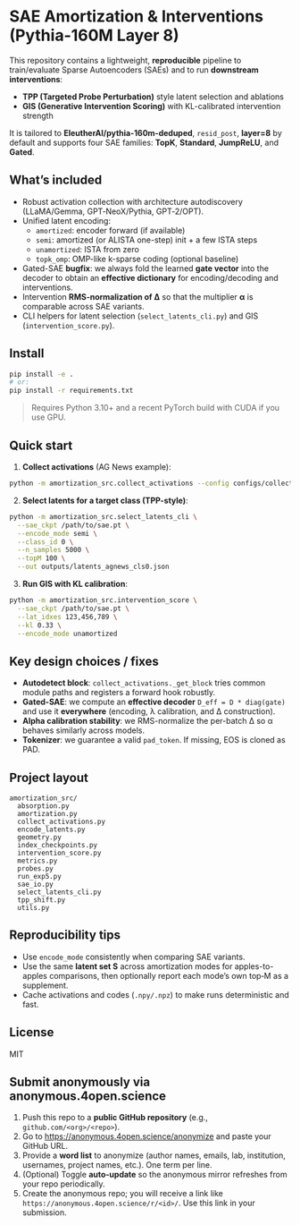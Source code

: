 # SAE Amortization & Interventions (Pythia-160M Layer 8)

This repository contains a lightweight, **reproducible** pipeline to train/evaluate Sparse Autoencoders (SAEs) and to run **downstream interventions**:

- **TPP (Targeted Probe Perturbation)** style latent selection and ablations
- **GIS (Generative Intervention Scoring)** with KL-calibrated intervention strength

It is tailored to **EleutherAI/pythia-160m-deduped**, `resid_post`, **layer=8** by default and supports four SAE families:
**TopK**, **Standard**, **JumpReLU**, and **Gated**.

## What’s included

- Robust activation collection with architecture autodiscovery (LLaMA/Gemma, GPT‑NeoX/Pythia, GPT‑2/OPT).
- Unified latent encoding:
  - `amortized`: encoder forward (if available)
  - `semi`: amortized (or ALISTA one-step) init + a few ISTA steps
  - `unamortized`: ISTA from zero
  - `topk_omp`: OMP-like k-sparse coding (optional baseline)
- Gated-SAE **bugfix**: we always fold the learned **gate vector** into the decoder to obtain an **effective dictionary** for encoding/decoding and interventions.
- Intervention **RMS-normalization of Δ** so that the multiplier **α** is comparable across SAE variants.
- CLI helpers for latent selection (`select_latents_cli.py`) and GIS (`intervention_score.py`).

## Install

```bash
pip install -e .
# or:
pip install -r requirements.txt
```

> Requires Python 3.10+ and a recent PyTorch build with CUDA if you use GPU.

## Quick start

1) **Collect activations** (AG News example):
```bash
python -m amortization_src.collect_activations --config configs/collect_agnews.yaml
```

2) **Select latents for a target class (TPP-style)**:
```bash
python -m amortization_src.select_latents_cli \
  --sae_ckpt /path/to/sae.pt \
  --encode_mode semi \
  --class_id 0 \
  --n_samples 5000 \
  --topM 100 \
  --out outputs/latents_agnews_cls0.json
```

3) **Run GIS with KL calibration**:
```bash
python -m amortization_src.intervention_score \
  --sae_ckpt /path/to/sae.pt \
  --lat_idxes 123,456,789 \
  --kl 0.33 \
  --encode_mode unamortized
```

## Key design choices / fixes

- **Autodetect block**: `collect_activations._get_block` tries common module paths and registers a forward hook robustly.
- **Gated-SAE**: we compute an **effective decoder** `D_eff = D * diag(gate)` and use it **everywhere** (encoding, λ calibration, and Δ construction).
- **Alpha calibration stability**: we RMS-normalize the per-batch Δ so α behaves similarly across models.
- **Tokenizer**: we guarantee a valid `pad_token`. If missing, EOS is cloned as PAD.

## Project layout

```
amortization_src/
  absorption.py
  amortization.py
  collect_activations.py
  encode_latents.py
  geometry.py
  index_checkpoints.py
  intervention_score.py
  metrics.py
  probes.py
  run_exp5.py
  sae_io.py
  select_latents_cli.py
  tpp_shift.py
  utils.py
```

## Reproducibility tips

- Use `encode_mode` consistently when comparing SAE variants.
- Use the same **latent set S** across amortization modes for apples-to-apples comparisons, then optionally report each mode’s own top‑M as a supplement.
- Cache activations and codes (`.npy/.npz`) to make runs deterministic and fast.

## License

MIT

## Submit anonymously via anonymous.4open.science

1. Push this repo to a **public GitHub repository** (e.g., `github.com/<org>/<repo>`).
2. Go to https://anonymous.4open.science/anonymize and paste your GitHub URL.
3. Provide a **word list** to anonymize (author names, emails, lab, institution, usernames, project names, etc.). One term per line.
4. (Optional) Toggle **auto-update** so the anonymous mirror refreshes from your repo periodically.
5. Create the anonymous repo; you will receive a link like `https://anonymous.4open.science/r/<id>/`. Use this link in your submission.
